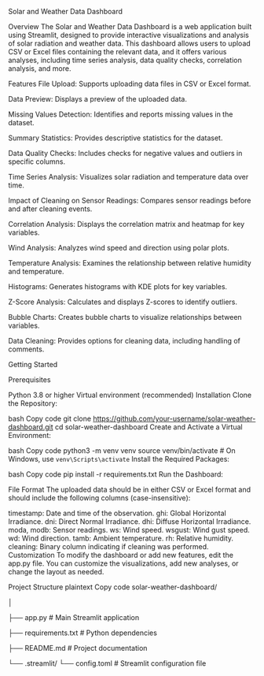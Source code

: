 Solar and Weather Data Dashboard

Overview
The Solar and Weather Data Dashboard is a web application built using Streamlit, designed to provide interactive visualizations and analysis of solar radiation and weather data. This dashboard allows users to upload CSV or Excel files containing the relevant data, and it offers various analyses, including time series analysis, data quality checks, correlation analysis, and more.

Features
File Upload: Supports uploading data files in CSV or Excel format.

Data Preview: Displays a preview of the uploaded data.

Missing Values Detection: Identifies and reports missing values in the dataset.

Summary Statistics: Provides descriptive statistics for the dataset.

Data Quality Checks: Includes checks for negative values and outliers in specific columns.

Time Series Analysis: Visualizes solar radiation and temperature data over time.

Impact of Cleaning on Sensor Readings: Compares sensor readings before and after cleaning events.

Correlation Analysis: Displays the correlation matrix and heatmap for key variables.


Wind Analysis: Analyzes wind speed and direction using polar plots.

Temperature Analysis: Examines the relationship between relative humidity and temperature.

Histograms: Generates histograms with KDE plots for key variables.

Z-Score Analysis: Calculates and displays Z-scores to identify outliers.

Bubble Charts: Creates bubble charts to visualize relationships between variables.


Data Cleaning: Provides options for cleaning data, including handling of comments.

Getting Started

Prerequisites

Python 3.8 or higher
Virtual environment (recommended)
Installation
Clone the Repository:

bash
Copy code
git clone https://github.com/your-username/solar-weather-dashboard.git
cd solar-weather-dashboard
Create and Activate a Virtual Environment:

bash
Copy code
python3 -m venv venv
source venv/bin/activate  # On Windows, use `venv\Scripts\activate`
Install the Required Packages:

bash
Copy code
pip install -r requirements.txt
Run the Dashboard:

File Format
The uploaded data should be in either CSV or Excel format and should include the following columns (case-insensitive):

timestamp: Date and time of the observation.
ghi: Global Horizontal Irradiance.
dni: Direct Normal Irradiance.
dhi: Diffuse Horizontal Irradiance.
moda, modb: Sensor readings.
ws: Wind speed.
wsgust: Wind gust speed.
wd: Wind direction.
tamb: Ambient temperature.
rh: Relative humidity.
cleaning: Binary column indicating if cleaning was performed.
Customization
To modify the dashboard or add new features, edit the app.py file. You can customize the visualizations, add new analyses, or change the layout as needed.

Project Structure
plaintext
Copy code
solar-weather-dashboard/

│

├── app.py                  # Main Streamlit application

├── requirements.txt        # Python dependencies

├── README.md               # Project documentation

└── .streamlit/
    └── config.toml         # Streamlit configuration file
